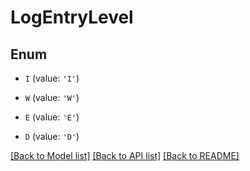 # LogEntryLevel


## Enum

* `I` (value: `'I'`)

* `W` (value: `'W'`)

* `E` (value: `'E'`)

* `D` (value: `'D'`)

[[Back to Model list]](../README.md#documentation-for-models) [[Back to API list]](../README.md#documentation-for-api-endpoints) [[Back to README]](../README.md)
